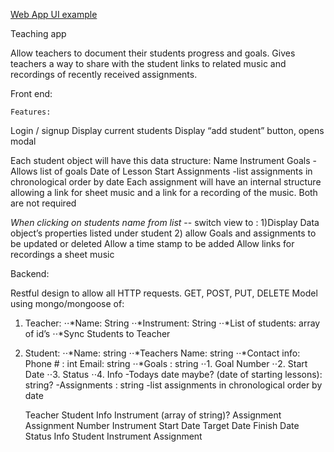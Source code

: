 [Web App UI example](teacher-app-view.png)

Teaching app

Allow teachers to document their students progress and goals. Gives teachers a way to share with the student links to related music and recordings of recently received assignments. 

Front end:

	Features:
Login / signup
Display current students
Display “add student” button, opens modal

Each student object will have this data structure: 
Name
Instrument
Goals
-Allows list of goals
Date of Lesson Start
Assignments
-list assignments in chronological order by date
Each assignment will have an internal structure allowing a link for sheet music and a link for a recording of the music. Both are not required

*When clicking on students  name from list* -- switch view to :
	1)Display Data object’s properties listed under student
	2) allow Goals and assignments to be updated or deleted
		Allow a time stamp to be added
		Allow links for recordings a sheet music
















Backend:

Restful design to allow all HTTP requests. GET, POST, PUT, DELETE
Model using mongo/mongoose of: 
1. Teacher: 
	⋅⋅*Name: String
	⋅⋅*Instrument: String
	⋅⋅*List of students: array of id’s
	⋅⋅*Sync Students to Teacher
2. Student:
	⋅⋅*Name: string
	⋅⋅*Teachers Name: string
	⋅⋅*Contact info: Phone # : int
		Email: string
	⋅⋅*Goals : string
		⋅⋅1. Goal Number
		⋅⋅2. Start Date
		⋅⋅3. Status
		⋅⋅4. Info
-Todays date maybe? (date of starting lessons): string?
-Assignments : string
-list assignments in chronological order by date

	Teacher
Student
Info
Instrument (array of string)?
Assignment
Assignment Number
Instrument
Start Date
Target Date
Finish Date
Status
Info
Student
Instrument
Assignment
